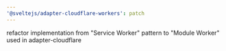 ```yaml
---
'@sveltejs/adapter-cloudflare-workers': patch
---
```


refactor implementation from "Service Worker" pattern to "Module Worker" used in adapter-cloudflare
